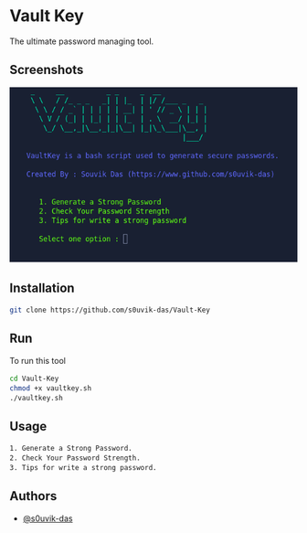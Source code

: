 
# Vault Key
The ultimate password managing tool.

## Screenshots

![](https://github.com/s0uvik-das/Vault-Key/blob/main/vaultkey.png)

## Installation

```bash
git clone https://github.com/s0uvik-das/Vault-Key
```

    
## Run

To run this tool

```bash
cd Vault-Key 
chmod +x vaultkey.sh
./vaultkey.sh
```


## Usage

```bash
1. Generate a Strong Password.
2. Check Your Password Strength.
3. Tips for write a strong password.
```


## Authors

- [@s0uvik-das](https://github.com/s0uvik-das)

